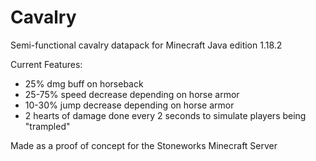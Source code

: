 # Cavalry

Semi-functional cavalry datapack for Minecraft Java edition 1.18.2

Current Features:
- 25% dmg buff on horseback
- 25-75% speed decrease depending on horse armor
- 10-30% jump decrease depending on horse armor
- 2 hearts of damage done every 2 seconds to simulate players being "trampled"


Made as a proof of concept for the Stoneworks Minecraft Server
